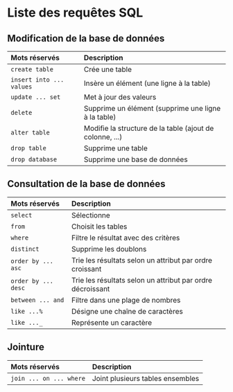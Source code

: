 <!-- Copyright 2024 Caroline Blank <caro@c-space.org> -->
<!-- SPDX-License-Identifier: CC-BY-NC-SA-4.0 -->

# Liste des requêtes SQL

## Modification de la base de données

| Mots réservés | Description |
| :------------ | :---------- |
| `create table` | Crée une table |
| `insert into ... values` | Insère un élément (une ligne à la table) |
| `update ... set` | Met à jour des valeurs |
| `delete` | Supprime un élément (supprime une ligne à la table) |
| `alter table` | Modifie la structure de la table (ajout de colonne, ...) |
| `drop table` | Supprime une table |
| `drop database` | Supprime une base de données |

## Consultation de la base de données

| Mots réservés | Description |
| :------------ | :---------- |
| `select` | Sélectionne |
| `from` | Choisit les tables |
| `where` | Filtre le résultat avec des critères |
| `distinct` | Supprime les doublons |
| `order by ... asc` | Trie les résultats selon un attribut par ordre croissant |
| `order by ... desc` | Trie les résultats selon un attribut par ordre décroissant |
| `between ... and` | Filtre dans une plage de nombres |
| `like ...%` | Désigne une chaîne de caractères |
| `like ..._` | Représente un caractère |


## Jointure

| Mots réservés | Description |
| :------------ | :---------- |
| `join ... on ... where` | Joint plusieurs tables ensembles |


